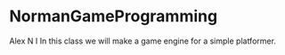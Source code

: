 # NormanGameProgramming



Alex N I
In this class we will make a game engine for a simple platformer.

